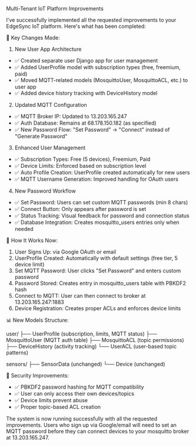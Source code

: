  Multi-Tenant IoT Platform Improvements

  I've successfully implemented all the requested improvements to your EdgeSync IoT platform. Here's what has been completed:

  🔧 Key Changes Made:

  1. New User App Architecture

  - ✅ Created separate user Django app for user management
  - ✅ Added UserProfile model with subscription types (free, freemium, paid)
  - ✅ Moved MQTT-related models (MosquittoUser, MosquittoACL, etc.) to user app
  - ✅ Added device history tracking with DeviceHistory model

  2. Updated MQTT Configuration

  - ✅ MQTT Broker IP: Updated to 13.203.165.247
  - ✅ Auth Database: Remains at 68.178.150.182 (as specified)
  - ✅ New Password Flow: "Set Password" → "Connect" instead of "Generate Password"

  3. Enhanced User Management

  - ✅ Subscription Types: Free (5 devices), Freemium, Paid
  - ✅ Device Limits: Enforced based on subscription level
  - ✅ Auto Profile Creation: UserProfile created automatically for new users
  - ✅ MQTT Username Generation: Improved handling for OAuth users

  4. New Password Workflow

  - ✅ Set Password: Users can set custom MQTT passwords (min 8 chars)
  - ✅ Connect Button: Only appears after password is set
  - ✅ Status Tracking: Visual feedback for password and connection status
  - ✅ Database Integration: Creates mosquitto_users entries only when needed

  🎯 How It Works Now:

  1. User Signs Up: via Google OAuth or email
  2. UserProfile Created: Automatically with default settings (free tier, 5 device limit)
  3. Set MQTT Password: User clicks "Set Password" and enters custom password
  4. Password Stored: Creates entry in mosquitto_users table with PBKDF2 hash
  5. Connect to MQTT: User can then connect to broker at 13.203.165.247:1883
  6. Device Registration: Creates proper ACLs and enforces device limits

  📊 New Models Structure:

  user/
  ├── UserProfile (subscription, limits, MQTT status)
  ├── MosquittoUser (MQTT auth table)
  ├── MosquittoACL (topic permissions)
  ├── DeviceHistory (activity tracking)
  └── UserACL (user-based topic patterns)

  sensors/
  ├── SensorData (unchanged)
  └── Device (unchanged)

  🔐 Security Improvements:

  - ✅ PBKDF2 password hashing for MQTT compatibility
  - ✅ User can only access their own devices/topics
  - ✅ Device limits prevent abuse
  - ✅ Proper topic-based ACL creation

  The system is now running successfully with all the requested improvements. Users who sign up via Google/email will need to set an MQTT password before they can connect
  devices to your mosquitto broker at 13.203.165.247.